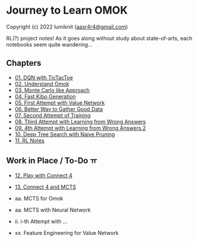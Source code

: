 # Journey to Learn OMOK

Copyright (c) 2022 lumiknit (aasr4r4@gmail.com)

RL(?) project notes!
As it goes along without study about state-of-arts,
each notebooks seem quite wandering...

## Chapters

- [01. DQN with TicTacToe](01_dqn_with_tictactoe.ipynb)
- [02. Understand Omok](02_understand_omok.ipynb)
- [03. Monte Carlo like Approach](03_monte_carlo_like_approach.ipynb)
- [04. Fast Kibo Generation](04_fast_kibo_generation.ipynb)
- [05. First Attempt with Value Network](05_first_attempt_with_value_network.ipynb)
- [06. Better Way to Gather Good Data](06_better_way_to_gather_good_data.ipynb)
- [07. Second Attempt of Training](07_second_attempt_of_training.ipynb)
- [08. Third Attempt with Learning from Wrong Answers](08_third_attempt_with_learning_from_wrong_answers.ipynb)
- [09. 4th Attempt with Learning from Wrong Answers 2](09_4th_attempt_with_learning_from_wrong_answers_2.ipynb)
- [10. Deep Tree Search with Naive Pruning](10_deep_tree_search_with_naive_pruning.ipynb)
- [11. RL Notes](11_rl_notes.ipynb)

## Work in Place / To-Do ㅠ

- [12. Play with Connect 4](12_play_with_connect_4.ipynb)
- [13. Connect 4 and MCTS](13_connect_4_and_mcts.ipynb)

- aa\. MCTS for Omok
- aa\. MCTS with Neural Network
- ii\. i-th Attempt with ...
- xx\. Feature Engineering for Value Network
